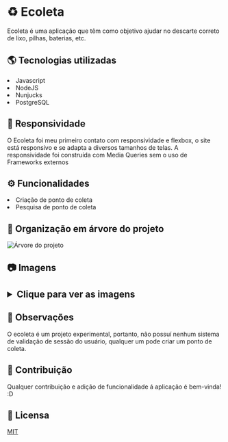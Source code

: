 <h1>♻️ Ecoleta</h1> 


Ecoleta é uma aplicação que têm como objetivo ajudar no descarte correto de lixo, pilhas, baterias, etc.

<h2>🌎 Tecnologias utilizadas</h2>

<li>Javascript</li>
<li>NodeJS</li>
<li>Nunjucks</li>
<li>PostgreSQL</li>

<h2>📱 Responsividade</h2>

<p>O Ecoleta foi meu primeiro contato com responsividade e flexbox, o site está responsivo e se adapta a diversos tamanhos de telas. A responsividade foi construída com Media Queries sem o uso de Frameworks externos</p>

<h2>⚙️ Funcionalidades</h2>

<li>Criação de ponto de coleta</li>
<li>Pesquisa de ponto de coleta</li>

<h2>🌳 Organização em árvore do projeto</h2>

![Árvore do projeto](https://i.imgur.com/Q2czVYd.jpg)

<h2>📷 Imagens<h2>

<details>
    <summary>Clique para ver as imagens</summary>
    <img src="https://i.imgur.com/OCJ9g5b.jpg">
    <img src="https://i.imgur.com/OCJ9g5b.jpg">
    <img src="https://i.imgur.com/MkFh1S4.jpg">
    <img src="https://i.imgur.com/D5NsgRE.jpg">
    <img src="https://i.imgur.com/yeJMgdF.jpg">
    <img src="https://i.imgur.com/ycXu5Tw.jpg">
    <img src="https://i.imgur.com/DmjYZ0b.jpg">
    <img src="https://i.imgur.com/Ob01qmw.jpg">
    <img src="https://i.imgur.com/dW6Io0N.jpg">
    <img src="https://i.imgur.com/uTPiHut.jpg">
</details>

<h2>🔎 Observações</h2>

<p>O ecoleta é um projeto experimental, portanto, não possuí nenhum sistema de validação de sessão do usuário, qualquer um pode criar um ponto de coleta.</p>

<h2>🤝 Contribuição</h2>

<p>Qualquer contribuição e adição de funcionalidade á aplicação é bem-vinda! :D</p>

<h2>📄 Licensa</h2>

[MIT](https://choosealicense.com/licenses/mit/)

